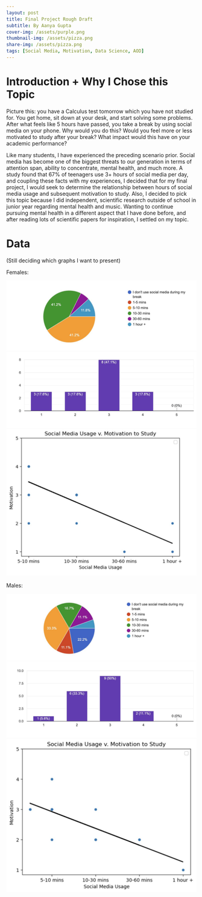 ```yaml
---
layout: post
title: Final Project Rough Draft
subtitle: By Aanya Gupta
cover-img: /assets/purple.png
thumbnail-img: /assets/pizza.png
share-img: /assets/pizza.png
tags: [Social Media, Motivation, Data Science, AOD]
---
```


# Introduction + Why I Chose this Topic

Picture this: you have a Calculus test tomorrow which you have not studied for. You get home, sit down at your desk, and start solving some problems. After what feels like 5 hours have passed, you take a break by using social media on your phone. Why would you do this? Would you feel more or less motivated to study after your break? What impact would this have on your academic performance?  

Like many students, I have experienced the preceding scenario prior. Social media has become one of the biggest threats to our generation in terms of attention span, ability to concentrate, mental health, and much more. A study found that 67% of teenagers use 3+ hours of social media per day, and coupling these facts with my experiences, I decided that for my final project, I would seek to determine the relationship between hours of social media usage and subsequent motivation to study. Also, I decided to pick this topic because I did independent, scientific research outside of school in junior year regarding mental health and music. Wanting to continue pursuing mental health in a different aspect that I have done before, and after reading lots of scientific papers for inspiration, I settled on my topic. 

# Data

(Still deciding which graphs I want to present)

Females:

![fgraph1](/assets/fgraph1.jpg)
![fgraph2](/assets/fgraph2.jpg)
![fgraph3](/assets/fgraph3.jpg)

Males:

![mgraph1](/assets/mgraph1.jpg)
![mgraph2](/assets/mgraph2.jpg)
![mgraph3](/assets/mgraph3.jpg)

